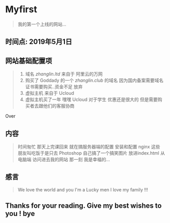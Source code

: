# Myfirst
> 我的第一个上线的网站...

## 时间点: 2019年5月1日

## 网站基础配置项
> 1. 域名 _zhanglin.ltd_ 来自于 阿里云的万网
> 2. 购买了 Goddady 的一个 _zhanglin.club_ 的域名 因为国内备案需要域名证书需要购买..资金不足 放弃
> 3. 虚拟主机 来自于 Ucloud 
> 4. 虚拟主机买了一年 嘿嘿  Ucloud 对于学生 优惠还是很大的  但是需要购买者去跟他们的客服协商

Over


## 内容
> 时间匆忙 那天上完课回来 就在搞服务器端的配置 安装和配置 nginx 这些 朋友叫吃饭于是只去 Photoshop 自己搞了一个搞笑图片 放进index.html
> 从电脑端 访问进去我的网站  那一刻 我是幸福的...

## 感言
> We love the world and you 
> I'm a Lucky men
> I love my family !!! 


## Thanks for your reading. Give my best wishes to you ! bye 
